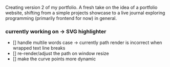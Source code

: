 Creating version 2 of my portfolio.
A fresh take on the idea of a portfolio website, shifting from a simple projects showcase to a live journal exploring programming (primarily frontend for now) in general.

### currently working on -> SVG highlighter

- [] handle multile words case -> currently path render is incorrect when wrapped text line breaks
- [] re-render/adjust the path on window resize
- [] make the curve points more dynamic
